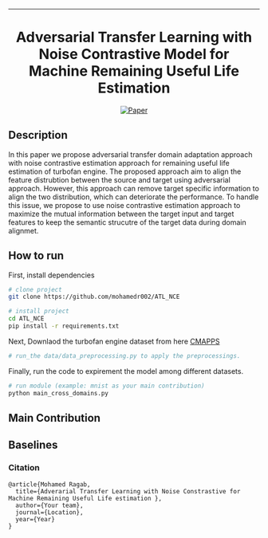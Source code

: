 
---   
<div align="center">    
 
# Adversarial Transfer Learning with Noise Contrastive Model for Machine Remaining Useful Life Estimation     

[![Paper](http://img.shields.io/badge/paper-arxiv.1001.2234-B31B1B.svg)](https://www.nature.com/articles/nature14539)

<!--
ARXIV   
[![Paper](http://img.shields.io/badge/arxiv-math.co:1480.1111-B31B1B.svg)](https://www.nature.com/articles/nature14539)
-->



<!--  
Conference   
-->   
</div>
 
## Description   
In this paper we propose adversarial transfer domain adaptation approach with noise contrastive estimation approach for remaining useful life estimation of turbofan engine. The proposed approach aim to align the feature distrubtion between the source and target using adversarial approach. However, this approach can remove target specific information to align the two distribution, which can deteriorate the performance. To handle this issue, we propose to use noise contrastive estimation approach to maximize the mutual information between the target input and target features to keep the semantic strucutre of the target data during domain alignmet. 
## How to run   
First, install dependencies   
```bash
# clone project   
git clone https://github.com/mohamedr002/ATL_NCE  

# install project   
cd ATL_NCE   
pip install -r requirements.txt
 ```   
 Next, Downlaod the turbofan engine dataset from here  [CMAPPS](https://catalog.data.gov/dataset/c-mapss-aircraft-engine-simulator-data)
  ```bash
# run_the data/data_preprocessing.py to apply the preprocessings.
```
 Finally, run the code to expirement the model among different datasets. 
 ```bash
# run module (example: mnist as your main contribution)   
python main_cross_domains.py    
```

## Main Contribution      


## Baselines    

### Citation   
```
@article{Mohamed Ragab,
  title={Adverarial Transfer Learning with Noise Constrastive for Machine Remaining Useful Life estimation },
  author={Your team},
  journal={Location},
  year={Year}
}
```   
